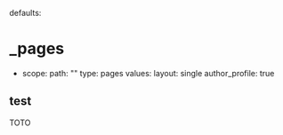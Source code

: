 defaults:
  # _pages
  - scope:
      path: ""
      type: pages
    values:
      layout: single
      author_profile: true


## test

TOTO
